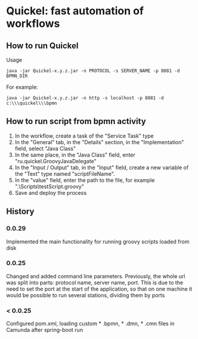 # Quickel: fast automation of workflows
## How to run Quickel
Usage 

`java -jar Quickel-x.y.z.jar -n PROTOCOL -s SERVER_NAME -p 8081 -d BPMN_DIR`

For example:

`java -jar Quickel-x.y.z.jar
-n http -s localhost -p 8081 -d c:\\\quickel\\\bpmn`


## How to run script from bpmn activity
1. In the workflow, create a task of the "Service Task" type
2. In the "General" tab, in the "Details" section, in the "Implementation" field, select "Java Class"
3. In the same place, in the "Java Class" field, enter "ru.quickel.GroovyJavaDelegate"
4. In the "Input / Output" tab, in the "Input" field, create a new variable of the "Text" type named "scriptFileName". 
5. In the "value" field, enter the path to the file, for example ".\Scripts\testScript.groovy"
6. Save and deploy the process

## History
### 0.0.29
Implemented the main functionality for running groovy scripts loaded from disk
### 0.0.25
Changed and added command line parameters. Previously, the whole url was split into parts: protocol name, server name, port. This is due to the need to set the port at the start of the application, so that on one machine it would be possible to run several stations, dividing them by ports
### < 0.0.25
Configured pom.xml, loading custom * .bpmn, * .dmn, * .cmn files in Camunda after spring-boot run